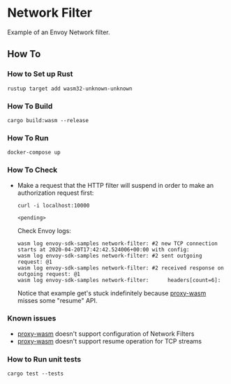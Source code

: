 # Network Filter

Example of an Envoy Network filter.

## How To

### How to Set up Rust

```shell
rustup target add wasm32-unknown-unknown
```

### How To Build

```shell
cargo build:wasm --release
```

### How To Run

```shell
docker-compose up
```

### How To Check

* Make a request that the HTTP filter will suspend in order to make an authorization request first:
  ```shell
  curl -i localhost:10000

  <pending>
  ```

  Check Envoy logs:
  ```shell
  wasm log envoy-sdk-samples network-filter: #2 new TCP connection starts at 2020-04-20T17:42:42.524006+00:00 with config:
  wasm log envoy-sdk-samples network-filter: #2 sent outgoing request: @1
  wasm log envoy-sdk-samples network-filter: #2 received response on outgoing request: @1
  wasm log envoy-sdk-samples network-filter:      headers[count=6]:
  ```

  Notice that example get's stuck indefinitely because [proxy-wasm](https://github.com/proxy-wasm/proxy-wasm-rust-sdk) misses some "resume" API.

### Known issues

* [proxy-wasm](https://github.com/proxy-wasm/proxy-wasm-rust-sdk) doesn't support configuration of Network Filters
* [proxy-wasm](https://github.com/proxy-wasm/proxy-wasm-rust-sdk) doesn't
  support resume operation for TCP streams

### How to Run unit tests

```shell
cargo test --tests
```
